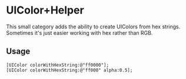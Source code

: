 # UIColor+Helper

This small category adds the ability to create UIColors from hex strings.
Sometimes it's just easier working with hex rather than RGB.

## Usage

    [UIColor colorWithHexString:@"ff0000"];
	[UIColor colorWithHexString:@"ff000" alpha:0.5];
